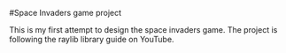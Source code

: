 #Space Invaders game project

This is my first attempt to design the space invaders game. The project is following the raylib library guide on YouTube.